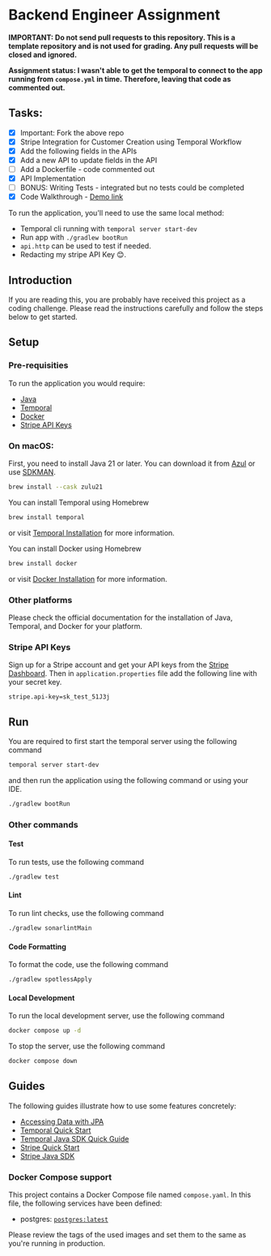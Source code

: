 # Backend Engineer Assignment

**IMPORTANT: Do not send pull requests to this repository. This is a template repository and is not used for grading. Any pull requests will be closed and ignored.**

**Assignment status: I wasn't able to get the temporal to connect to the app running from `compose.yml` in time. Therefore, leaving that code as commented out.**

## Tasks:
- [x] Important: Fork the above repo
- [x] Stripe Integration for Customer Creation using Temporal Workflow
- [x] Add the following fields in the APIs
- [x] Add a new API to update fields in the API
- [ ] Add a Dockerfile - code commented out
- [x] API Implementation
- [ ] BONUS: Writing Tests - integrated but no tests could be completed
- [x] Code Walkthrough - [Demo link](https://drive.google.com/file/d/1lrSEmTEUjMSN43vmmE37pfYbRPVbBorq/view?usp=sharing)

To run the application, you'll need to use the same local method:
- Temporal cli running with `temporal server start-dev`
- Run app with `./gradlew bootRun`
- `api.http` can be used to test if needed.
- Redacting my stripe API Key 😊.

## Introduction

If you are reading this, you are probably have received this project as a coding challenge. Please read the instructions
carefully and follow the steps below to get started.

## Setup

### Pre-requisities

To run the application you would require:

- [Java](https://www.azul.com/downloads/#zulu)
- [Temporal](https://docs.temporal.io/cli#install)
- [Docker](https://docs.docker.com/get-docker/)
- [Stripe API Keys](https://stripe.com/docs/keys)

### On macOS:

First, you need to install Java 21 or later. You can download it from [Azul](https://www.azul.com/downloads/#zulu) or
use [SDKMAN](https://sdkman.io/).

```sh
brew install --cask zulu21
```

You can install Temporal using Homebrew

```sh
brew install temporal
```

or visit [Temporal Installation](https://docs.temporal.io/cli#install) for more information.

You can install Docker using Homebrew

```sh
brew install docker
```

or visit [Docker Installation](https://docs.docker.com/get-docker/) for more information.

### Other platforms

Please check the official documentation for the installation of Java, Temporal, and Docker for your platform.

### Stripe API Keys

Sign up for a Stripe account and get your API keys from the [Stripe Dashboard](https://dashboard.stripe.com/apikeys).
Then in `application.properties` file add the following line with your secret key.

```properties
stripe.api-key=sk_test_51J3j
```

## Run

You are required to first start the temporal server using the following command

```sh
temporal server start-dev
```

and then run the application using the following command or using your IDE.

```sh
./gradlew bootRun
```

### Other commands

#### Test
To run tests, use the following command

```sh
./gradlew test
```

#### Lint
To run lint checks, use the following command

```sh
./gradlew sonarlintMain
```

#### Code Formatting
To format the code, use the following command

```sh
./gradlew spotlessApply
```

#### Local Development
To run the local development server, use the following command
```sh
docker compose up -d
```
To stop the server, use the following command
```sh
docker compose down
```

## Guides

The following guides illustrate how to use some features concretely:

- [Accessing Data with JPA](https://spring.io/guides/gs/accessing-data-jpa/)
- [Temporal Quick Start](https://docs.temporal.io/docs/quick-start)
- [Temporal Java SDK Quick Guide](https://docs.temporal.io/dev-guide/java)
- [Stripe Quick Start](https://stripe.com/docs/quickstart)
- [Stripe Java SDK](https://stripe.com/docs/api/java)

### Docker Compose support

This project contains a Docker Compose file named `compose.yaml`.
In this file, the following services have been defined:

- postgres: [`postgres:latest`](https://hub.docker.com/_/postgres)

Please review the tags of the used images and set them to the same as you're running in production.
